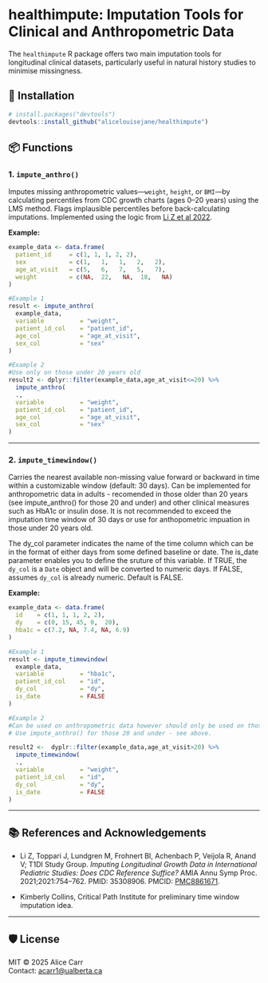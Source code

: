 healthimpute: Imputation Tools for Clinical and Anthropometric Data
================

The `healthimpute` R package offers two main imputation tools for
longitudinal clinical datasets, particularly useful in natural history
studies to minimise missingness.

## 🧠 Installation

``` r
# install.packages("devtools")
devtools::install_github("alicelouisejane/healthimpute")
```

## 📦 Functions

### 1. `impute_anthro()`

Imputes missing anthropometric values—`weight`, `height`, or `BMI`—by
calculating percentiles from CDC growth charts (ages 0–20 years) using
the LMS method. Flags implausible percentiles before back-calculating
imputations. Implemented using the logic from [Li Z et al
2022](https://www.ncbi.nlm.nih.gov/pmc/articles/PMC8861671/).

**Example:**

``` r
example_data <- data.frame(
  patient_id     = c(1, 1, 1, 2, 2),
  sex            = c(1,   1,   1,   2,   2),
  age_at_visit   = c(5,   6,   7,   5,   7),
  weight         = c(NA,  22,   NA,  18,   NA)
)

#Example 1
result <- impute_anthro(
  example_data,
  variable          = "weight",
  patient_id_col    = "patient_id",
  age_col           = "age_at_visit",
  sex_col           = "sex"
)

#Example 2
#Use only on those under 20 years old
result2 <- dplyr::filter(example_data,age_at_visit<=20) %>%
  impute_anthro(
  .,
  variable          = "weight",
  patient_id_col    = "patient_id",
  age_col           = "age_at_visit",
  sex_col           = "sex"
)
```

------------------------------------------------------------------------

### 2. `impute_timewindow()`

Carries the nearest available non-missing value forward or backward in
time within a customizable window (default: 30 days). Can be implemented
for anthropometric data in adults - recomended in those older than 20
years (see impute_anthro() for those 20 and under) and other clinical
measures such as HbA1c or insulin dose. It is not recommended to exceed
the imputation time window of 30 days or use for anthopometric impuation
in those under 20 years old.

The dy_col parameter indicates the name of the time column which can be
in the format of either days from some defined baseline or date. The
is_date parameter enables you to define the sruture of this variable. If
TRUE, the `dy_col` is a `Date` object and will be converted to numeric
days. If FALSE, assumes `dy_col` is already numeric. Default is FALSE.

**Example:**

``` r
example_data <- data.frame(
  id    = c(1, 1, 1, 2, 2),
  dy    = c(0, 15, 45, 0,  20),
  hba1c = c(7.2, NA, 7.4, NA, 6.9)
)

#Example 1
result <- impute_timewindow(
  example_data,
  variable          = "hba1c",
  patient_id_col    = "id",
  dy_col            = "dy",
  is_date           = FALSE
)

#Example 2
#Can be used on anthropometric data however should only be used on those over 20 years old.
# Use impute_anthro() for those 20 and under - see above. 

result2 <-  dyplr::filter(example_data,age_at_visit>20) %>%
  impute_timewindow(
  .,
  variable          = "weight",
  patient_id_col    = "id",
  dy_col            = "dy",
  is_date           = FALSE
)
```

------------------------------------------------------------------------

## 📚 References and Acknowledgements

- Li Z, Toppari J, Lundgren M, Frohnert BI, Achenbach P, Veijola R,
  Anand V; T1DI Study Group. *Imputing Longitudinal Growth Data in
  International Pediatric Studies: Does CDC Reference Suffice?* AMIA
  Annu Symp Proc. 2021;2021:754–762. PMID: 35308906. PMCID:
  [PMC8861671](https://www.ncbi.nlm.nih.gov/pmc/articles/PMC8861671/).

- Kimberly Collins, Critical Path Institute for preliminary time window
  imputation idea.

------------------------------------------------------------------------

## 🛡️ License

MIT © 2025 Alice Carr  
Contact: <acarr1@ualberta.ca>
